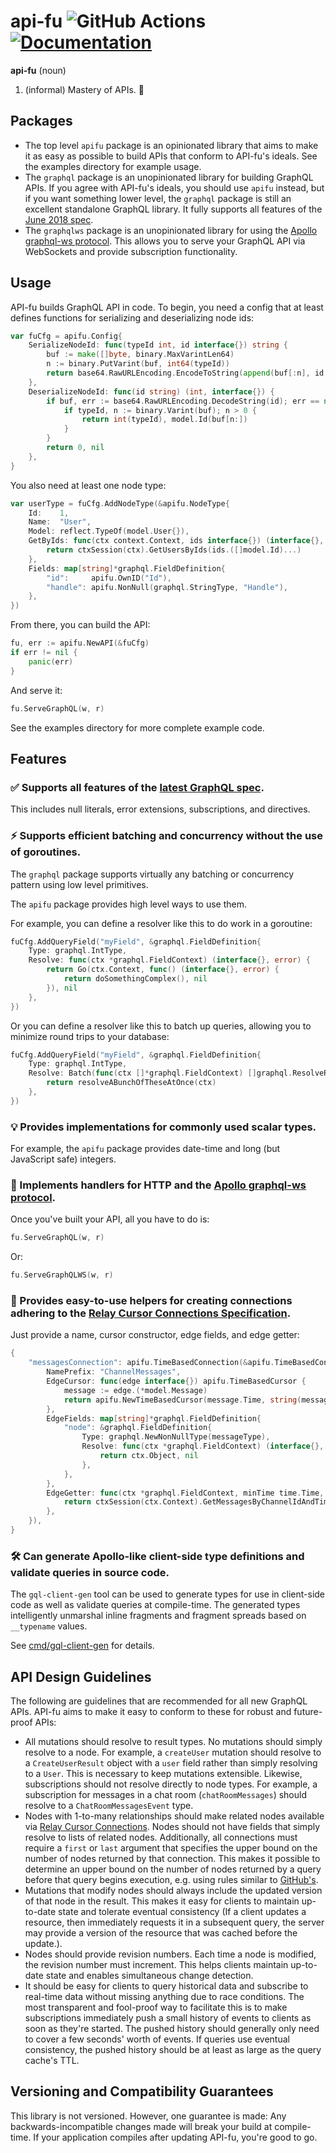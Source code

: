 # api-fu ![GitHub Actions](https://github.com/ccbrown/api-fu/workflows/Build/badge.svg) [![Documentation](https://godoc.org/github.com/ccbrown/api-fu?status.svg)](https://godoc.org/github.com/ccbrown/api-fu)

**api-fu** (noun)
  1. (informal) Mastery of APIs. 💪

## Packages

* The top level `apifu` package is an opinionated library that aims to make it as easy as possible to build APIs that conform to API-fu's ideals. See the examples directory for example usage.
* The `graphql` package is an unopinionated library for building GraphQL APIs. If you agree with API-fu's ideals, you should use `apifu` instead, but if you want something lower level, the `graphql` package is still an excellent standalone GraphQL library. It fully supports all features of the [June 2018 spec](https://graphql.github.io/graphql-spec/June2018/).
* The `graphqlws` package is an unopinionated library for using the [Apollo graphql-ws protocol](https://github.com/apollographql/subscriptions-transport-ws). This allows you to serve your GraphQL API via WebSockets and provide subscription functionality.

## Usage

API-fu builds GraphQL API in code. To begin, you need a config that at least defines functions for serializing and deserializing node ids:

```go
var fuCfg = apifu.Config{
    SerializeNodeId: func(typeId int, id interface{}) string {
        buf := make([]byte, binary.MaxVarintLen64)
        n := binary.PutVarint(buf, int64(typeId))
        return base64.RawURLEncoding.EncodeToString(append(buf[:n], id.(model.Id)...))
    },
    DeserializeNodeId: func(id string) (int, interface{}) {
        if buf, err := base64.RawURLEncoding.DecodeString(id); err == nil {
            if typeId, n := binary.Varint(buf); n > 0 {
                return int(typeId), model.Id(buf[n:])
            }
        }
        return 0, nil
    },
}
```

You also need at least one node type:

```go
var userType = fuCfg.AddNodeType(&apifu.NodeType{
    Id:    1,
    Name:  "User",
    Model: reflect.TypeOf(model.User{}),
    GetByIds: func(ctx context.Context, ids interface{}) (interface{}, error) {
        return ctxSession(ctx).GetUsersByIds(ids.([]model.Id)...)
    },
    Fields: map[string]*graphql.FieldDefinition{
        "id":     apifu.OwnID("Id"),
        "handle": apifu.NonNull(graphql.StringType, "Handle"),
    },
})
```

From there, you can build the API:

```go
fu, err := apifu.NewAPI(&fuCfg)
if err != nil {
    panic(err)
}
```

And serve it:

```go
fu.ServeGraphQL(w, r)
```

See the examples directory for more complete example code.

## Features

### ✅ Supports all features of the [latest GraphQL spec](https://spec.graphql.org/June2018/).

This includes null literals, error extensions, subscriptions, and directives.

### ⚡️ Supports efficient batching and concurrency without the use of goroutines.

The `graphql` package supports virtually any batching or concurrency pattern using low level primitives.

The `apifu` package provides high level ways to use them.

For example, you can define a resolver like this to do work in a goroutine:

```go
fuCfg.AddQueryField("myField", &graphql.FieldDefinition{
    Type: graphql.IntType,
    Resolve: func(ctx *graphql.FieldContext) (interface{}, error) {
        return Go(ctx.Context, func() (interface{}, error) {
            return doSomethingComplex(), nil
        }), nil
    },
})
```

Or you can define a resolver like this to batch up queries, allowing you to minimize round trips to your database:

```go
fuCfg.AddQueryField("myField", &graphql.FieldDefinition{
    Type: graphql.IntType,
    Resolve: Batch(func(ctx []*graphql.FieldContext) []graphql.ResolveResult {
        return resolveABunchOfTheseAtOnce(ctx)
    },
})
```

### 💡 Provides implementations for commonly used scalar types.

For example, the `apifu` package provides date-time and long (but JavaScript safe) integers.

### 📡 Implements handlers for HTTP and the [Apollo graphql-ws protocol](https://github.com/apollographql/subscriptions-transport-ws).

Once you've built your API, all you have to do is:

```go
fu.ServeGraphQL(w, r)
```

Or:

```go
fu.ServeGraphQLWS(w, r)
```

### 📖 Provides easy-to-use helpers for creating connections adhering to the [Relay Cursor Connections Specification](https://facebook.github.io/relay/graphql/connections.htm).

Just provide a name, cursor constructor, edge fields, and edge getter:

```go
{
    "messagesConnection": apifu.TimeBasedConnection(&apifu.TimeBasedConnectionConfig{
        NamePrefix: "ChannelMessages",
        EdgeCursor: func(edge interface{}) apifu.TimeBasedCursor {
            message := edge.(*model.Message)
            return apifu.NewTimeBasedCursor(message.Time, string(message.Id))
        },
        EdgeFields: map[string]*graphql.FieldDefinition{
            "node": &graphql.FieldDefinition{
                Type: graphql.NewNonNullType(messageType),
                Resolve: func(ctx *graphql.FieldContext) (interface{}, error) {
                    return ctx.Object, nil
                },
            },
        },
        EdgeGetter: func(ctx *graphql.FieldContext, minTime time.Time, maxTime time.Time, limit int) (interface{}, error) {
            return ctxSession(ctx.Context).GetMessagesByChannelIdAndTimeRange(ctx.Object.(*model.Channel).Id, minTime, maxTime, limit)
        },
    }),
}
```

### 🛠 Can generate Apollo-like client-side type definitions and validate queries in source code.

The `gql-client-gen` tool can be used to generate types for use in client-side code as well as validate queries at compile-time. The generated types intelligently unmarshal inline fragments and fragment spreads based on `__typename` values.

See [cmd/gql-client-gen](cmd/gql-client-gen) for details.

## API Design Guidelines

The following are guidelines that are recommended for all new GraphQL APIs. API-fu aims to make it easy to conform to these for robust and future-proof APIs:

* All mutations should resolve to result types. No mutations should simply resolve to a node. For example, a `createUser` mutation should resolve to a `CreateUserResult` object with a `user` field rather than simply resolving to a `User`. This is necessary to keep mutations extensible. Likewise, subscriptions should not resolve directly to node types. For example, a subscription for messages in a chat room (`chatRoomMessages`) should resolve to a `ChatRoomMessagesEvent` type.
* Nodes with 1-to-many relationships should make related nodes available via [Relay Cursor Connections](https://facebook.github.io/relay/graphql/connections.htm). Nodes should not have fields that simply resolve to lists of related nodes. Additionally, all connections must require a `first` or `last` argument that specifies the upper bound on the number of nodes returned by that connection. This makes it possible to determine an upper bound on the number of nodes returned by a query before that query begins execution, e.g. using rules similar to [GitHub's](https://developer.github.com/v4/guides/resource-limitations/).
* Mutations that modify nodes should always include the updated version of that node in the result. This makes it easy for clients to maintain up-to-date state and tolerate eventual consistency (If a client updates a resource, then immediately requests it in a subsequent query, the server may provide a version of the resource that was cached before the update.).
* Nodes should provide revision numbers. Each time a node is modified, the revision number must increment. This helps clients maintain up-to-date state and enables simultaneous change detection.
* It should be easy for clients to query historical data and subscribe to real-time data without missing anything due to race conditions. The most transparent and fool-proof way to facilitate this is to make subscriptions immediately push a small history of events to clients as soon as they're started. The pushed history should generally only need to cover a few seconds' worth of events. If queries use eventual consistency, the pushed history should be at least as large as the query cache's TTL.

## Versioning and Compatibility Guarantees

This library is not versioned. However, one guarantee is made: Any backwards-incompatible changes made will break your build at compile-time. If your application compiles after updating API-fu, you're good to go.
